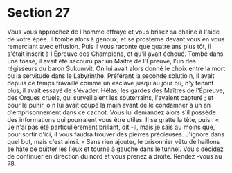 # Section 27

Vous vous approchez de l'homme effrayé et vous brisez sa chaîne à l'aide de votre épée.
Il tombe alors à genoux, et se prosterne devant vous en vous remerciant avec effusion.
Puis il vous raconte que quatre ans plus tôt, il s'était inscrit à l'Épreuve des Champions, et
qu'il avait échoué. Tombé dans une fosse, il avait été secouru par un Maître de l'Épreuve,
l'un des régisseurs du baron Sukumvit. On lui avait alors donné le choix entre la mort ou
la servitude dans le Labyrinthe. Préférant la seconde solutio n, il avait depuis ce temps
travaillé comme un esclave jusqu'au jour où, n'y tenant plus, il avait essayé de s'évader.
Hélas, les gardes des Maîtres de l'Épreuve, des Orques cruels, qui surveillaient les
souterrains, l'avaient capturé  ; et pour le punir, o n lui avait coupé la main avant de le
condamner à un an d'emprisonnement dans ce cachot. Vous lui demandez alors s'il
possède des informations qui pourraient vous être utiles. Il se gratte la tête, puis  : « Je n'ai
pas été particulièrement brillant, dit -il, mais je sais au moins que, pour sortir d'ici, il vous
faudra trouver des pierres précieuses. J'ignore dans quel but, mais c'est ainsi.  » Sans rien
ajouter, le prisonnier vêtu de haillons se hâte de quitter les lieux et tourne à gauche dans
le tunnel. Vou s décidez de continuer en direction du nord et vous prenez à droite.
Rendez -vous au 78.
